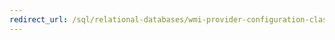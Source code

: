 ```yaml
---
redirect_url: /sql/relational-databases/wmi-provider-configuration-classes/clientnetlibinfo-class/clientnetlibinfo-class?toc=%2fsql%2frelational-databases%2fwmi-provider-configuration-classes%2fclientnetlibinfo-class%2ftoc.json
---
```

